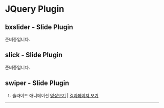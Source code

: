 # JQuery Plugin
## bxslider - Slide Plugin
준비중입니다.

## slick - Slide Plugin
준비중입니다.

## swiper - Slide Plugin
1. 슬라이드 애니메이션  [영상보기](https://youtu.be/wN5UiB3FPlE)  |  [결과페이지 보기](https://rebehayan.github.io/plugin/swiper/slide_ani.html)



***
